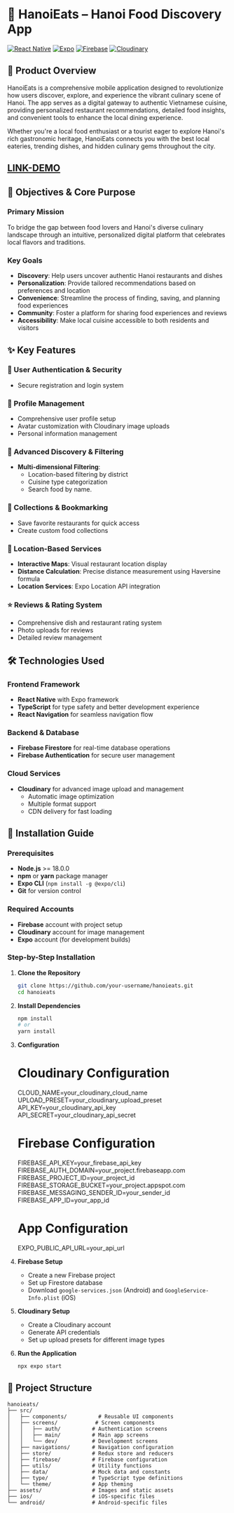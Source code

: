# 🥢 HanoiEats – Hanoi Food Discovery App

[![React Native](https://img.shields.io/badge/React_Native-20232A?style=for-the-badge&logo=react&logoColor=61DAFB)](https://reactnative.dev/)
[![Expo](https://img.shields.io/badge/Expo-1C1E24?style=for-the-badge&logo=expo&logoColor=white)](https://expo.dev/)
[![Firebase](https://img.shields.io/badge/Firebase-FFCA28?style=for-the-badge&logo=firebase&logoColor=black)](https://firebase.google.com/)
[![Cloudinary](https://img.shields.io/badge/Cloudinary-3448C5?style=for-the-badge&logo=cloudinary&logoColor=white)](https://cloudinary.com/)

## 📱 Product Overview

HanoiEats is a comprehensive mobile application designed to revolutionize how users discover, explore, and experience the vibrant culinary scene of Hanoi. The app serves as a digital gateway to authentic Vietnamese cuisine, providing personalized restaurant recommendations, detailed food insights, and convenient tools to enhance the local dining experience.

Whether you're a local food enthusiast or a tourist eager to explore Hanoi's rich gastronomic heritage, HanoiEats connects you with the best local eateries, trending dishes, and hidden culinary gems throughout the city.
## [LINK-DEMO](https://drive.google.com/file/d/1AiDupSxhEPS8zq-QAggT__2tQtsSWBGx/view?usp=drive_link)

## 🎯 Objectives & Core Purpose

### Primary Mission
To bridge the gap between food lovers and Hanoi's diverse culinary landscape through an intuitive, personalized digital platform that celebrates local flavors and traditions.

### Key Goals
- **Discovery**: Help users uncover authentic Hanoi restaurants and dishes
- **Personalization**: Provide tailored recommendations based on preferences and location
- **Convenience**: Streamline the process of finding, saving, and planning food experiences
- **Community**: Foster a platform for sharing food experiences and reviews
- **Accessibility**: Make local cuisine accessible to both residents and visitors

## ✨ Key Features

### 🔐 User Authentication & Security
- Secure registration and login system

### 👤 Profile Management
- Comprehensive user profile setup
- Avatar customization with Cloudinary image uploads
- Personal information management

### 🍜 Advanced Discovery & Filtering
- **Multi-dimensional Filtering**:
  - Location-based filtering by district
  - Cuisine type categorization
  - Search food by name.

### 💾 Collections & Bookmarking
- Save favorite restaurants for quick access
- Create custom food collections

### 📍 Location-Based Services
- **Interactive Maps**: Visual restaurant location display
- **Distance Calculation**: Precise distance measurement using Haversine formula
- **Location Services**: Expo Location API integration

### ⭐ Reviews & Rating System
- Comprehensive dish and restaurant rating system
- Photo uploads for reviews
- Detailed review management

## 🛠️ Technologies Used

### Frontend Framework
- **React Native** with Expo framework
- **TypeScript** for type safety and better development experience
- **React Navigation** for seamless navigation flow

### Backend & Database
- **Firebase Firestore** for real-time database operations
- **Firebase Authentication** for secure user management

### Cloud Services
- **Cloudinary** for advanced image upload and management
  - Automatic image optimization
  - Multiple format support
  - CDN delivery for fast loading

## 🚀 Installation Guide

### Prerequisites
- **Node.js** >= 18.0.0
- **npm** or **yarn** package manager
- **Expo CLI** (`npm install -g @expo/cli`)
- **Git** for version control

### Required Accounts
- **Firebase** account with project setup
- **Cloudinary** account for image management
- **Expo** account (for development builds)

### Step-by-Step Installation

1. **Clone the Repository**
   ```bash
   git clone https://github.com/your-username/hanoieats.git
   cd hanoieats
   ```

2. **Install Dependencies**
   ```bash
   npm install
   # or
   yarn install
   ```

3. **Configuration**
   
   # Cloudinary Configuration
   CLOUD_NAME=your_cloudinary_cloud_name
   UPLOAD_PRESET=your_cloudinary_upload_preset
   API_KEY=your_cloudinary_api_key
   API_SECRET=your_cloudinary_api_secret
   
   # Firebase Configuration
   FIREBASE_API_KEY=your_firebase_api_key
   FIREBASE_AUTH_DOMAIN=your_project.firebaseapp.com
   FIREBASE_PROJECT_ID=your_project_id
   FIREBASE_STORAGE_BUCKET=your_project.appspot.com
   FIREBASE_MESSAGING_SENDER_ID=your_sender_id
   FIREBASE_APP_ID=your_app_id
   
   # App Configuration
   EXPO_PUBLIC_API_URL=your_api_url

4. **Firebase Setup**
   - Create a new Firebase project
   - Set up Firestore database
   - Download `google-services.json` (Android) and `GoogleService-Info.plist` (iOS)

5. **Cloudinary Setup**
   - Create a Cloudinary account
   - Generate API credentials
   - Set up upload presets for different image types

6. **Run the Application**
   ```bash
   npx expo start
   ```

## 📁 Project Structure

```
hanoieats/
├── src/
│   ├── components/          # Reusable UI components
│   ├── screens/            # Screen components
│   │   ├── auth/          # Authentication screens
│   │   ├── main/          # Main app screens
│   │   └── dev/           # Development screens
│   ├── navigations/       # Navigation configuration
│   ├── store/             # Redux store and reducers
│   ├── firebase/          # Firebase configuration
│   ├── utils/             # Utility functions
│   ├── data/              # Mock data and constants
│   ├── type/              # TypeScript type definitions
│   └── theme/             # App theming
├── assets/                # Images and static assets
├── ios/                   # iOS-specific files
└── android/               # Android-specific files
```

